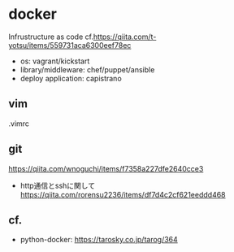 # docker
Infrustructure as code
cf.https://qiita.com/t-yotsu/items/559731aca6300eef78ec
- os: vagrant/kickstart
- library/middleware: chef/puppet/ansible
- deploy application: capistrano

## vim 
.vimrc

## git
https://qiita.com/wnoguchi/items/f7358a227dfe2640cce3
- http通信とsshに関して
https://qiita.com/rorensu2236/items/df7d4c2cf621eeddd468

## cf.
- python-docker: https://tarosky.co.jp/tarog/364
